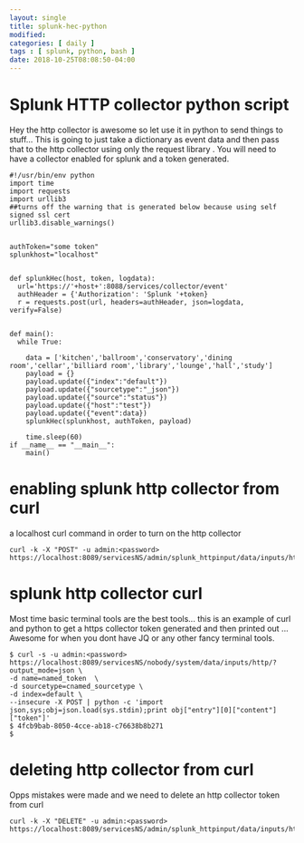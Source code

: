 ```yaml
---
layout: single
title: splunk-hec-python
modified:
categories: [ daily ]
tags : [ splunk, python, bash ]
date: 2018-10-25T08:08:50-04:00
---
```


# Splunk HTTP collector python script

Hey the http collector is awesome so let use it in python to send things to stuff...
This is going to just take a dictionary as event data and then pass that to the http collector using only the request library .
You will need to have a collector enabled for splunk and a token generated.

```
#!/usr/bin/env python
import time
import requests
import urllib3
##turns off the warning that is generated below because using self signed ssl cert
urllib3.disable_warnings()


authToken="some token"
splunkhost="localhost"


def splunkHec(host, token, logdata):
  url='https://'+host+':8088/services/collector/event'
  authHeader = {'Authorization': 'Splunk '+token}
  r = requests.post(url, headers=authHeader, json=logdata, verify=False)


def main():
  while True:

    data = ['kitchen','ballroom','conservatory','dining room','cellar','billiard room','library','lounge','hall','study']
    payload = {}
    payload.update({"index":"default"})
    payload.update({"sourcetype":"_json"})
    payload.update({"source":"status"})
    payload.update({"host":"test"})
    payload.update({"event":data})
    splunkHec(splunkhost, authToken, payload)

    time.sleep(60)
if __name__ == "__main__":
    main()
```
# enabling splunk http collector from curl
a localhost curl command in order to turn on the http collector
```
curl -k -X "POST" -u admin:<password> https://localhost:8089/servicesNS/admin/splunk_httpinput/data/inputs/http/http/enable
```

# splunk http collector curl
Most time basic terminal tools are the best tools...
this is an example of curl and python to get a https collector token generated and then printed out ... Awesome for when you dont have JQ or any other fancy terminal tools.

```
$ curl -s -u admin:<password> https://localhost:8089/servicesNS/nobody/system/data/inputs/http/?output_mode=json \
-d name=named_token  \
-d sourcetype=cnamed_sourcetype \
-d index=default \
--insecure -X POST | python -c 'import json,sys;obj=json.load(sys.stdin);print obj["entry"][0]["content"]["token"]'
$ 4fcb9bab-8050-4cce-ab18-c76638b8b271
$
```

# deleting http collector from curl
Opps mistakes were made and we need to delete an http collector token from curl
```
curl -k -X "DELETE" -u admin:<password> https://localhost:8089/servicesNS/admin/splunk_httpinput/data/inputs/http/<your_token_name>
```
